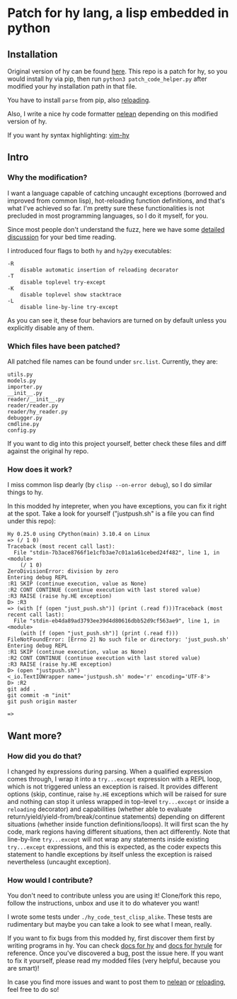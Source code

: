 # Patch for hy lang, a lisp embedded in python

## Installation

Original version of hy can be found [here](https://github.com/hylang/hy). This repo is a patch for hy, so you would install hy via pip, then run `python3 patch_code_helper.py` after modified your hy installation path in that file.

You have to install `parse` from pip, also [reloading](https://github.com/James4Ever0/reloading).

Also, I write a nice hy code formatter [nelean](https://github.com/James4Ever0/nelean) depending on this modified version of hy.

If you want hy syntax highlighting: [vim-hy](https://github.com/hylang/vim-hy)

## Intro

### Why the modification?

I want a language capable of catching uncaught exceptions (borrowed and improved from common lisp), hot-reloading function definitions, and that's what I've achieved so far. I'm pretty sure these functionalities is not precluded in most programming languages, so I do it myself, for you.

Since most people don't understand the fuzz, here we have some [detailed discussion](https://discuss.python.org/t/exec-with-return-keyword/19916/14) for your bed time reading.

I introduced four flags to both `hy` and `hy2py` executables:

```
-R
	disable automatic insertion of reloading decorator
-T
	disable toplevel try-except
-K
	disable toplevel show stacktrace
-L
	disable line-by-line try-except
```

As you can see it, these four behaviors are turned on by default unless you explicitly disable any of them.

### Which files have been patched?

All patched file names can be found under `src.list`. Currently, they are:

```
utils.py
models.py
importer.py
__init__.py
reader/__init__.py
reader/reader.py
reader/hy_reader.py
debugger.py
cmdline.py
config.py
```

If you want to dig into this project yourself, better check these files and diff against the original hy repo.

### How does it work?

I miss common lisp dearly (by `clisp --on-error debug`), so I do similar things to hy.

In this modded hy intepreter, when you have exceptions, you can fix it right at the spot. Take a look for yourself ("justpush.sh" is a file you can find under this repo):

```
Hy 0.25.0 using CPython(main) 3.10.4 on Linux
=> (/ 1 0)
Traceback (most recent call last):
  File "stdin-7b3ace8766f1e1cfb3ae7c01a1a61cebed24f482", line 1, in <module>
    (/ 1 0)
ZeroDivisionError: division by zero
Entering debug REPL
:R1 SKIP (continue execution, value as None)
:R2 CONT CONTINUE (continue execution with last stored value)
:R3 RAISE (raise hy.HE exception)
D> :R3
=> (with [f (open "just_push.sh")] (print (.read f)))Traceback (most recent call last):
  File "stdin-eb4da89ad3793ee39d4d80616dbb52d9cf563ae9", line 1, in <module>
    (with [f (open "just_push.sh")] (print (.read f)))
FileNotFoundError: [Errno 2] No such file or directory: 'just_push.sh'
Entering debug REPL
:R1 SKIP (continue execution, value as None)
:R2 CONT CONTINUE (continue execution with last stored value)
:R3 RAISE (raise hy.HE exception)
D> (open "justpush.sh")
<_io.TextIOWrapper name='justpush.sh' mode='r' encoding='UTF-8'>
D> :R2
git add .
git commit -m "init"
git push origin master

=>
```

## Want more?

### How did you do that?

I changed hy expressions during parsing. When a qualified expression comes through, I wrap it into a `try...except` expression with a REPL loop, which is not triggered unless an exception is raised. It provides different options (skip, continue, raise `hy.HE` exceptions which will be raised for sure and nothing can stop it unless wrapped in top-level `try...except` or inside a `reloading` decorator)  and capabilities (whether able to evaluate return/yield/yield-from/break/continue statements) depending on different situations (whether inside function definitions/loops). It will first scan the hy code, mark regions having different situations, then act differently. Note that line-by-line `try...except` will not wrap any statements inside existing `try...except` expressions, and this is expected, as the coder expects this statement to handle exceptions by itself unless the exception is raised nevertheless (uncaught exception).

### How would I contribute?

You don't need to contribute unless you are using it! Clone/fork this repo, follow the instructions, unbox and use it to do whatever you want!

I wrote some tests under `./hy_code_test_clisp_alike`. These tests are rudimentary but maybe you can take a look to see what I mean, really.

If you want to fix bugs from this modded hy, first discover them first by writing programs in hy. You can check [docs for hy](https://docs.hylang.org/en/stable) and [docs for hyrule](https://hyrule.readthedocs.io/en/master/index.html) for reference. Once you've discovered a bug, post the issue here. If you want to fix it yourself, please read my modded files (very helpful, because you are smart)!

In case you find more issues and want to post them to [nelean](https://github.com/James4Ever0/nelean) or [reloading](https://github.com/James4Ever0/reloading), feel free to do so!
